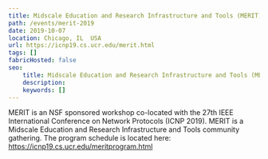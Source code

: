 ```yaml
---
title: Midscale Education and Research Infrastructure and Tools (MERIT) Community Event
path: /events/merit-2019
date: 2019-10-07
location: Chicago, IL  USA
url: https://icnp19.cs.ucr.edu/merit.html
tags: []
fabricHosted: false
seo:
    title: Midscale Education and Research Infrastructure and Tools (MERIT) Community Event
    description: 
    keywords: []
---
```


MERIT is an NSF sponsored workshop co-located with the 27th IEEE International Conference on Network Protocols (ICNP 2019). MERIT is a Midscale Education and Research Infrastructure and Tools community gathering. The program schedule is located here: https://icnp19.cs.ucr.edu/meritprogram.html